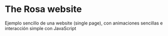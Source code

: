 # The Rosa website

Ejemplo sencillo de una website (single page), con animaciones sencillas e interacción simple con JavaScript
